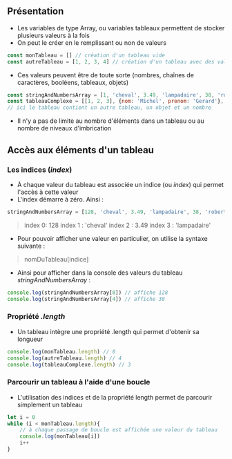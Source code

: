 ## Présentation
- Les variables de type Array, ou variables tableaux permettent de stocker plusieurs valeurs à la fois 
- On peut le créer en le remplissant ou non de valeurs
```javascript
const monTableau = [] // création d'un tableau vide
const autreTableau = [1, 2, 3, 4] // création d'un tableau avec des valeurs
```
- Ces valeurs peuvent être de toute sorte (nombres, chaînes de caractères, booléens, tableaux, objets)
```javascript
const stringAndNumbersArray = [1, 'cheval', 3.49, 'lampadaire', 38, 'robert']
const tableauComplexe = [[1, 2, 3], {nom: 'Michel', prenom: 'Gerard'}, 3.98]
// ici le tableau contient un autre tableau, un objet et un nombre
```
- Il n'y a pas de limite au nombre d'éléments dans un tableau ou au nombre de niveaux d'imbrication
## Accès aux éléments d'un tableau
### Les indices (*index*)
- À chaque valeur du tableau est associée un indice (ou *index*) qui permet l'accès à cette valeur
- L'index démarre à zéro. Ainsi :
```javascript
stringAndNumbersArray = [128, 'cheval', 3.49, 'lampadaire', 38, 'robert']
```
> index 0: 128
> index 1 : 'cheval'
> index 2 : 3.49
> index 3 : 'lampadaire'
- Pour pouvoir afficher une valeur en particulier, on utilise la syntaxe suivante :
> nomDuTableau[indice]
- Ainsi pour afficher dans la console des valeurs du tableau *stringAndNumbersArray* :
```javascript
console.log(stringAndNumbersArray[0]) // affiche 128
console.log(stringAndNumbersArray[4]) // affiche 38
```
### Propriété *.length*
- Un tableau intègre une propriété .length qui permet d'obtenir sa longueur
```javascript
console.log(monTableau.length) // 0
console.log(autreTableau.length) // 4
console.log(tableauComplexe.length) // 3
```
### Parcourir un tableau à l'aide d'une boucle
- L'utilisation des indices et de la propriété length permet de parcourir simplement un tableau
```javascript
let i = 0 
while (i < monTableau.length){
    // à chaque passage de boucle est affichée une valeur du tableau
    console.log(monTableau[i])
    i++
}